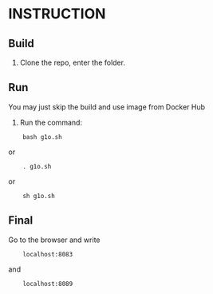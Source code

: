# INSTRUCTION
Build
-----

  1. Clone the repo, enter the folder.

Run
---

You may just skip the build and use image from Docker Hub

  1. Run the command:
```
    bash g1o.sh
```
   or
```
    . g1o.sh
```
   or
```
    sh g1o.sh
```
Final
-----
Go to the browser and write 
```
    localhost:8083
```
and
```
    localhost:8089
```
